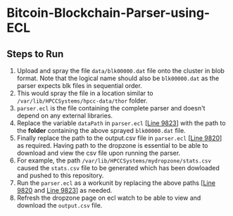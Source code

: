 # Bitcoin-Blockchain-Parser-using-ECL

## Steps to Run

1. Upload and spray the file ```data/blk00000.dat``` file onto the cluster in blob format. Note that the logical name should also be ```blk00000.dat``` as the parser expects blk files in sequential order. 
2. This would spray the file in a location similar to ```/var/lib/HPCCSystems/hpcc-data/thor``` folder.
3. ```parser.ecl``` is the file containing the complete parser and doesn't depend on any external libraries.
4. Replace the variable ```dataPath``` in ```parser.ecl``` [[Line 9823](https://github.com/harsha-hl/Bitcoin-Blockchain-Parser-using-ECL/blob/master/parser.ecl#L9823)]
 with the path to the **folder** containing the above sprayed ```blk00000.dat``` file.
5. Finally replace the path to the output.csv file in ```parser.ecl``` [[Line 9820](https://github.com/harsha-hl/Bitcoin-Blockchain-Parser-using-ECL/blob/master/parser.ecl#L9820)] as required. Having path to the dropzone is essential to be able to download and view the csv file upon running the parser.
6. For example, the path ```/var/lib/HPCCSystems/mydropzone/stats.csv``` caused the ```stats.csv``` file to be generated which has been dowloaded and pushed to this repository.
7. Run the ```parser.ecl``` as a workunit by replacing the above paths [[Line 9820](https://github.com/harsha-hl/Bitcoin-Blockchain-Parser-using-ECL/blob/master/parser.ecl#L9820) and [Line 9823](https://github.com/harsha-hl/Bitcoin-Blockchain-Parser-using-ECL/blob/master/parser.ecl#L9823)] as needed.
8. Refresh the dropzone page on ecl watch to be able to view and download the ```output.csv``` file.
